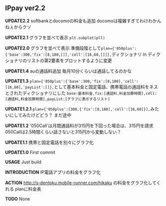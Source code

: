## IPpay ver2.2

__UPDATE2.2__
softbankとdocomoの料金も追加
docomoは複雑すぎてわけわかんねぇからクソ

__UPDATE2.1__
グラフを並べて表示
`plt.subplot(pll)`

__UPDATE2.0__
グラフを並べて表示
準備段階として`plan={'050plus':{'base':300,'fix':[8,180,[]],'cell':[16,60,[]]},`ディクショナリ in ディクショナリのリストの第2要素をプロットするように変更

__UPDATE1.4__
auの通話料追加
毎月10分くらいは通話してるのかな

__UPDATE1.3__
`plan={'050plus':{'base':300,'fix':[8,180],'cell':[16,60],'payList':[]},`として基本料金と固定電話、携帯電話の通話料をネスとされたディクショナリにした
`base:基本料金,fix:[通話料,料金加算時間],cell:[通話料,料金加算時間],payList:[グラフに表示するリスト]`

__UPDATE1.2.1__
`plan={'050plus':[300,{'fix':[8,180],'cell':[16,60]}],`みたいにしてみたけどどう？
まだ途中

__UPDATE1.2__
'050Call'は月間通話料が315円を下回った場合は、315円を請求
050Callは2.5時間くらい話さないと315円から変動しない？

__UPDATE1.1__
携帯と固定電話を別々にグラフ化

__UPDATE1.0__
First commit

__USAGE__
Just build

__INTRODUCTION__
IP電話アプリの料金をグラフ化

__ACTION__
http://s-dentoku.mobile-runner.com/hikaku
の料金をグラフ化してくれる
planに料金表

__TODO__
None